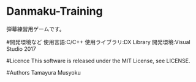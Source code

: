 # Danmaku-Training
弾幕練習用ゲームです。

#開発環境など
使用言語:C/C++
使用ライブラリ:DX Library
開発環境:Visual Studio 2017

#Licence
This software is released under the MIT License, see LICENSE.

#Authors
Tamayura Musyoku
